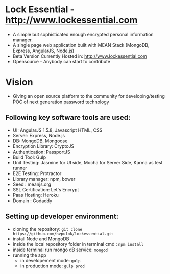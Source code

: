 # Lock Essential - http://www.lockessential.com
* A simple but sophisticated enough encrypted personal information manager.
* A single page web application built with MEAN Stack (MongoDB, Express, AngularJS, Node.js)
* Beta Version Currently Hosted in: http://www.lockessential.com
* Opensource - Anybody can start to contribute

# Vision
* Giving an open source platform to the community for developing/testing POC of next generation password technology

## Following key software tools are used:
* UI: AngularJS 1.5.8, Javascript HTML, CSS
* Server: Express, Node.js
* DB: MongoDB, Mongoose
* Encryption Library: CryptoJS
* Authentication: PassportJS
* Build Tool: Gulp
* Unit Testing: Jasmine for UI side, Mocha for Server Side, Karma as test runner
* E2E Testing: Protractor
* Library manager: npm, bower
* Seed : meanjs.org
* SSL Certification: Let's Encrypt 
* Paas Hosting: Heroku
* Domain : Godaddy

## Setting up developer environment:
* cloning the repository: `git clone https://github.com/hvpulok/lockessential.git`
* install Node and MongoDB
* inside the local repository folder in terminal cmd : `npm install`
* inside terminal run mongo dB service: `mongod`
* running the app
    * in developement mode: `gulp`
    * in production mode: `gulp prod`


